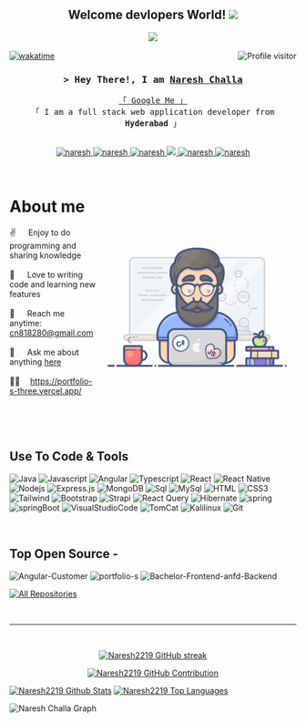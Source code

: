 





<h2 align="center">
  Welcome devlopers World!
  <img src="https://media.giphy.com/media/hvRJCLFzcasrR4ia7z/giphy.gif" width="28">
</h2>



<p align="center">
  <a href="https://github.com/Naresh2219"><img src="https://readme-typing-svg.herokuapp.com/?lines=Self%20Taught%20Programmer;Front%20End%20Developer;Back%20End%20Developer;1%2B%20years%20of%20coding%20experience;Always%20learning%20new%20things&center=true&width=380&height=45"></a>
</p>



<a href="https://nareshchalla/ghpvc/?username=naresh2219">
  <img align="right" src="https://komarev.com/ghpvc/?username=naresh2219&label=Visitors&color=0e75b6&style=flat" alt="Profile visitor" />
</a>


[![wakatime](https://wakatime.com/badge/user/eebb3dd8-d9b2-40de-9b88-6fd6cac99dbc.svg)](https://wakatime.com/@eebb3dd8-d9b2-40de-9b88-6fd6cac99dbc)

<!-- Intro  -->
<h3 align="center">
        <samp>&gt; Hey There!, I am
                <b><a target="_blank" href="https://naresh2219.com"><B>Naresh Challa</B></a></b>
        </samp>
</h3>


<p align="center"> 
  <samp>
    <a href="https://www.google.com/search?q=https://portfolio-s-three.vercel.app">「 Google Me 」</a>
    <br>
    「 I am a full stack web application developer from <b>Hyderabad</b> 」
    <br>
    <br>
  </samp>
</p>

<p align="center">
 <a href="https://naresh2219" target="blank">
  <img src="https://img.shields.io/badge/Website-DC143C?style=for-the-badge&logo=medium&logoColor=white" alt="naresh" />
 </a>
 <a href="https://www.linkedin.com/in/naresh-challa-716777289" target="_blank">
  <img src="https://img.shields.io/badge/LinkedIn-0077B5?style=for-the-badge&logo=linkedin&logoColor=white" alt="naresh"/>
 </a>
 <a href="https://dev.to/naresh2219" target="_blank">
  <img src="https://img.shields.io/badge/dev.to-0A0A0A?style=for-the-badge&logo=dev.to&logoColor=white" alt="naresh" />
 </a>
 <a href="https://twitter.com/nareshchalla" target="_blank">
  <img src="https://img.shields.io/badge/Twitter-1DA1F2?style=for-the-badge&logo=twitter&logoColor=white" />
 </a>
 <a href="https://instagram.com/naresh__2219" target="_blank">
  <img src="https://img.shields.io/badge/Instagram-fe4164?style=for-the-badge&logo=instagram&logoColor=white" alt="naresh" />
 </a> 
 <a href="https://facebook.com/nareshktm" target="_blank">
  <img src="https://img.shields.io/badge/Facebook-20BEFF?&style=for-the-badge&logo=facebook&logoColor=white" alt="naresh"  />
  </a> 
</p>
<br />

<!-- About Section -->
 # About me
 
<p>
 <img align="right" width="350" src="/programmer.gif" alt="Coding gif" />
  
 ✌️ &emsp; Enjoy to do programming and sharing knowledge <br/><br/>
 💙 &emsp; Love to writing code and learning new features<br/><br/>
 📧 &emsp; Reach me anytime: <a href="cn818280@gmailcom" type="mail">cn818280@gmail.com<br/><br/>
 💬 &emsp; Ask me about anything [here](https://github.com/Naresh2219/naresh/issues)<br/><br/>
👨‍🏫  &emsp;https://portfolio-s-three.vercel.app/

</p>

<br/>
<br/>
<br/>

## Use To Code & Tools
![Java](https://img.shields.io/badge/J_a_v_a-007396?style=for-the-badge&labelColor=black&logo=j_a_v_a&logoColour=007396)
![Javascript](https://img.shields.io/badge/Javascript-F0DB4F?style=for-the-badge&labelColor=black&logo=javascript&logoColor=F0DB4F)
![Angular](https://img.shields.io/badge/Angularjs-F0DB4F?style=for-the-badge&labelColor=black&logo=Angular&logoColor=F0DB4F)
![Typescript](https://img.shields.io/badge/Typescript-007acc?style=for-the-badge&labelColor=black&logo=typescript&logoColor=007acc)
![React](https://img.shields.io/badge/-React-61DBFB?style=for-the-badge&labelColor=black&logo=react&logoColor=61DBFB)
![React Native](https://img.shields.io/badge/React_Native-20232A?style=for-the-badge&logo=react&logoColor=61DAFB)
![Nodejs](https://img.shields.io/badge/Nodejs-3C873A?style=for-the-badge&labelColor=black&logo=node.js&logoColor=3C873A)
![Express.js](https://img.shields.io/badge/Express.js-000000?style=for-the-badge&logo=express&logoColor=white)
![MongoDB](https://img.shields.io/badge/MongoDB-4EA94B?style=for-the-badge&logo=mongodb&logoColor=white)
![Sql](https://img.shields.io/badge/Sql-F0DB4F?style=for-the-badge&labelColor=black&logo=Sql&logoColor=F0DB4F)
![MySql](https://img.shields.io/badge/MySql-F0DB4F?style=for-the-badge&labelColor=black&logo=MySql&logoColor=F0DB4F)
![HTML](https://img.shields.io/badge/HTML5-E34F26?style=for-the-badge&logo=html5&logoColor=white)
![CSS3](https://img.shields.io/badge/CSS3-1572B6?style=for-the-badge&logo=css3&logoColor=white)
![Tailwind](https://img.shields.io/badge/Tailwind_CSS-092749?style=for-the-badge&logo=tailwindcss&logoColor=06B6D4&labelColor=000000)
![Bootstrap](https://img.shields.io/badge/Bootstrap-563D7C?style=for-the-badge&logo=bootstrap&logoColor=white)
![Strapi](https://img.shields.io/badge/strapi-2E7EEA?style=for-the-badge&logo=strapi&logoColor=white)
![React Query](https://img.shields.io/badge/-React_Query-FF4154?style=for-the-badge&logo=react%20query&logoColor=white)
![Hibernate](https://img.shields.io/badge/Hibernate-59666C?style=for-the-badge&labelColor=black&logo=Hibernate&logoColor=59666C)
![spring](https://img.shields.io/badge/Spring-6DB33F?style=for-the-badge&labelColor=black&logo=Spring&logoColor=6DB33F)
![springBoot](https://img.shields.io/badge/SpringBott-6DB33F?style=for-the-badge&labelColor=black&logo=SpringBoot&logoColor=6DB33F)
![VisualStudioCode](https://img.shields.io/badge/Visualstudio-0078d7?style=for-the-badge&logo=Visualstudio&logoColor=white)
![TomCat](https://img.shields.io/badge/ApacheTomcat's-FF5722?style=for-the-badge&labelColor=black&logo=AppacheTomCat&logoColor=FF5722)
![Kalilinux](https://img.shields.io/badge/KaliLinux-1A6BA1?style=for-the-badge&labelColor=black&logo=kaliLinux&logoColor=red)
![Git](https://img.shields.io/badge/Git-F05032?style=for-the-badge&logo=git&logoColor=white)

<br/>

## Top Open Source -
![Angular-Customer](https://socialify.git.ci/Naresh2219/Angular-Customer/image?description=1&descriptionEditable=Customer-Support%20application%20is%20use%20to%20create%20our%20own%20ticket.&font=Jost&forks=1&issues=1&language=1&name=1&naresh2219=1&pulls=1&stargazers=1&theme=Dark&width=5&height=5)
![portfolio-s](https://socialify.git.ci/Naresh2219/portfolio-s/image?img4.png&description=1&descriptionEditable=Portfolio%27s&forks=1&issues=1&language=1&name=1&owner=1&pattern=Brick%20Wall&pulls=1&stargazers=1&theme=Light)
![Bachelor-Frontend-anfd-Backend](https://socialify.git.ci/Naresh2219/Bachelor-Frontend-anfd-Backend/image?description=1&descriptionEditable=Easy%20to%20split%20and%20calculate%20roomate%27s&font=Bitter&forks=1&issues=1&language=1&name=1&owner=1&pattern=Diagonal%20Stripes&pulls=1&stargazers=1&theme=Dark&height="192px"&width="49.5%")


<p align="left">
  <a href="https://github.com/Naresh2219?tab=repositories" target="_blank"><img alt="All Repositories" title="All Repositories" src="https://img.shields.io/badge/-All%20Repos-2962FF?style=for-the-badge&logo=koding&logoColor=white"/></a>
</p>

<br/>
<hr/>
<br/>

<p align="center">
  <a href="https://github.com/Naresh2219">
    <img src="https://github-readme-streak-stats.herokuapp.com/?user=Naresh2219&theme=radical&border=7F3FBF&background=0D1117" alt="Naresh2219 GitHub streak"/>
  </a>
</p>

<p align="center">
  <a href="https://github.com/Naresh2219">
    <img src="https://github-profile-summary-cards.vercel.app/api/cards/profile-details?username=Naresh2219&theme=radical" alt="Naresh2219 GitHub Contribution"/>
  </a>
</p>

<a> 
    <a href="https://github.com/Naresh2219"><img alt="Naresh2219 Github Stats" src="https://denvercoder1-github-readme-stats.vercel.app/api?username=Naresh2219&show_icons=true&count_private=true&theme=react&border_color=7F3FBF&bg_color=0D1117&title_color=F85D7F&icon_color=F8D866" height="192px" width="49.5%"/></a>
  <a href="https://github.com/Naresh2219"><img alt="Naresh2219 Top Languages" src="https://denvercoder1-github-readme-stats.vercel.app/api/top-langs/?username=Naresh2219&langs_count=8&layout=compact&theme=react&border_color=7F3FBF&bg_color=0D1117&title_color=F85D7F&icon_color=F8D866" height="192px" width="49.5%"/></a>
  <br/>
</a>


![Naresh Challa Graph](https://github-readme-activity-graph.vercel.app/graph?username=Naresh2219&custom_title=Naresh2219%20GitHub%20Activity%20Graph&bg_color=0D1117&color=7F3FBF&line=7F3FBF&point=7F3FBF&area_color=FFFFFF&title_color=FFFFFF&area=true)
